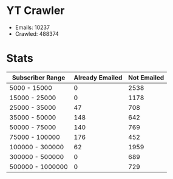 # YT Crawler
- Emails: 10237
- Crawled: 488374

# Stats
| Subscriber Range  | Already Emailed | Not Emailed |
|-------|-------|-------|
| 5000 - 15000 | 0 | 2538 |
| 15000 - 25000 | 0 | 1178 |
| 25000 - 35000 | 47 | 708 |
| 35000 - 50000 | 148 | 642 |
| 50000 - 75000 | 140 | 769 |
| 75000 - 100000 | 176 | 452 |
| 100000 - 300000 | 62 | 1959 |
| 300000 - 500000 | 0 | 689 |
| 500000 - 1000000 | 0 | 729 |
